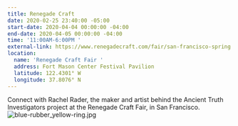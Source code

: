 ```yaml
---
title: Renegade Craft
date: 2020-02-25 23:40:00 -05:00
start-date: 2020-04-04 00:00:00 -04:00
end-date: 2020-04-05 00:00:00 -04:00
time: '11:00AM-6:00PM '
external-link: https://www.renegadecraft.com/fair/san-francisco-spring
location:
  name: 'Renegade Craft Fair '
  address: Fort Mason Center Festival Pavilion
  latitude: 122.4301° W
  longitude: 37.8076° N
---
```


Connect with Rachel Rader, the maker and artist behind the Ancient Truth Investigators project at the Renegade Craft Fair, in San Francisco. ![blue-rubber_yellow-ring.jpg](/uploads/blue-rubber_yellow-ring.jpg)